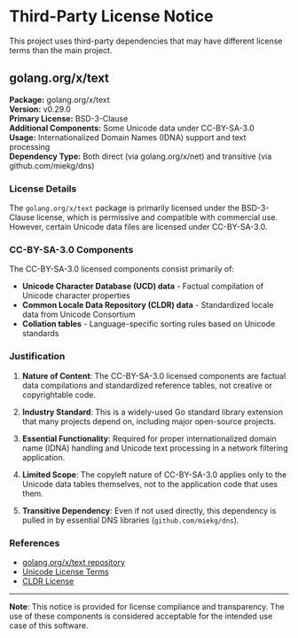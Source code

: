 # Third-Party License Notice

This project uses third-party dependencies that may have different license terms than the main project.

## golang.org/x/text

**Package:** golang.org/x/text  
**Version:** v0.29.0  
**Primary License:** BSD-3-Clause  
**Additional Components:** Some Unicode data under CC-BY-SA-3.0  
**Usage:** Internationalized Domain Names (IDNA) support and text processing  
**Dependency Type:** Both direct (via golang.org/x/net) and transitive (via github.com/miekg/dns)

### License Details

The `golang.org/x/text` package is primarily licensed under the BSD-3-Clause license, which is permissive and compatible with commercial use. However, certain Unicode data files are licensed under CC-BY-SA-3.0.

### CC-BY-SA-3.0 Components

The CC-BY-SA-3.0 licensed components consist primarily of:
- **Unicode Character Database (UCD) data** - Factual compilation of Unicode character properties
- **Common Locale Data Repository (CLDR) data** - Standardized locale data from Unicode Consortium
- **Collation tables** - Language-specific sorting rules based on Unicode standards

### Justification

1. **Nature of Content**: The CC-BY-SA-3.0 licensed components are factual data compilations and standardized reference tables, not creative or copyrightable code.

2. **Industry Standard**: This is a widely-used Go standard library extension that many projects depend on, including major open-source projects.

3. **Essential Functionality**: Required for proper internationalized domain name (IDNA) handling and Unicode text processing in a network filtering application.

4. **Limited Scope**: The copyleft nature of CC-BY-SA-3.0 applies only to the Unicode data tables themselves, not to the application code that uses them.

5. **Transitive Dependency**: Even if not used directly, this dependency is pulled in by essential DNS libraries (`github.com/miekg/dns`).

### References

- [golang.org/x/text repository](https://github.com/golang/text)
- [Unicode License Terms](https://unicode.org/license.txt)
- [CLDR License](https://github.com/unicode-org/cldr/blob/main/LICENSE)

---

**Note**: This notice is provided for license compliance and transparency. The use of these components is considered acceptable for the intended use case of this software.